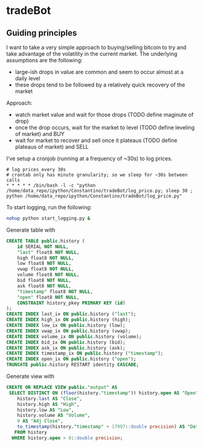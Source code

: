# tradeBot

## Guiding principles

I want to take a very simple approach to buying/selling bitcoin to try and take advantage of the volatility in the current market. The underlying assumptions are the following:
- large-ish drops in value are common and seem to occur almost at a daily level
- these drops tend to be followed by a relatively quick recovery of the market

Approach:
- watch market value and wait for those drops (TODO define maginute of drop)
- once the drop occurs, wait for the market to level (TODO define leveling of market) and BUY
- wait for market to recover and sell once it plateaus (TODO define plateaus of market) and SELL


I've setup a cronjob (running at a frequency of ~30s) to log prices.
```
# log prices every 30s
# crontab only has minute granularity; so we sleep for ~30s between calls
* * * * * /bin/bash -l -c "python /home/data_repo/ipython/Constantino/tradeBot/log_price.py; sleep 30 ; python /home/data_repo/ipython/Constantino/tradeBot/log_price.py"
```


To start logging, run the following:
```bash
nohup python start_logging.py &
```

Generate table with

```sql
CREATE TABLE public.history (
    id SERIAL NOT NULL,
    "last" float8 NOT NULL,
    high float8 NOT NULL,
    low float8 NOT NULL,
    vwap float8 NOT NULL,
    volume float8 NOT NULL,
    bid float8 NOT NULL,
    ask float8 NOT NULL,
    "timestamp" float8 NOT NULL,
    "open" float8 NOT NULL,
    CONSTRAINT history_pkey PRIMARY KEY (id)
);
CREATE INDEX last_ix ON public.history ("last");
CREATE INDEX high_ix ON public.history (high);
CREATE INDEX low_ix ON public.history (low);
CREATE INDEX vwap_ix ON public.history (vwap);
CREATE INDEX volume_ix ON public.history (volume);
CREATE INDEX bid_ix ON public.history (bid);
CREATE INDEX ask_ix ON public.history (ask);
CREATE INDEX timestamp_ix ON public.history ("timestamp");
CREATE INDEX open_ix ON public.history ("open");
TRUNCATE public.history RESTART identity CASCADE;
```

Generate view with

```sql
CREATE OR REPLACE VIEW public."output" AS
 SELECT DISTINCT ON (floor(history."timestamp")) history.open AS "Open",
    history.last AS "Close",
    history.high AS "High",
    history.low AS "Low",
    history.volume AS "Volume",
    0 AS "Adj Close",
    to_timestamp(history."timestamp" + 17997::double precision) AS "Date Time"
   FROM history
  WHERE history.open > 0::double precision;
```
